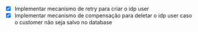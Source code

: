 - [X] Implementar mecanismo de retry para criar o idp user
- [x] Implementar mecanismo de compensação para deletar o idp user caso o customer não seja salvo no database